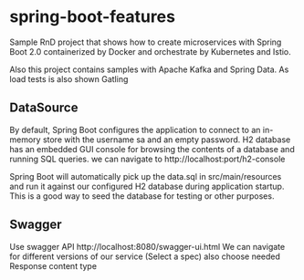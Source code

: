 # spring-boot-features
Sample RnD project that shows how to create microservices with Spring Boot 2.0 containerized by Docker and orchestrate by Kubernetes and Istio. 

Also this project contains samples with Apache Kafka and Spring Data. 
As load tests is also shown Gatling


## DataSource
By default, Spring Boot configures the application to connect to an in-memory store with the username sa and an empty password.
H2 database has an embedded GUI console for browsing the contents of a database and running SQL queries.
we can navigate to http://localhost:port/h2-console 

Spring Boot will automatically pick up the data.sql in src/main/resources and run it against our configured H2 database during application startup. 
This is a good way to seed the database for testing or other purposes.

## Swagger
Use swagger API http://localhost:8080/swagger-ui.html
We can navigate for different versions of our service (Select a spec) also choose needed Response content type